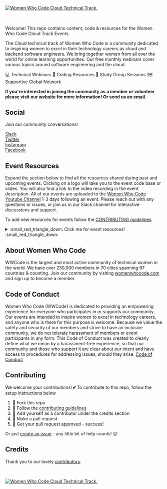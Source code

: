 <a href="https://www.womenwhocode.com/cloud"><img alt="Women Who Code Cloud Technical Track." align="center" src="docs/images/readme_welcome_header.png"></a><br><br>&nbsp;&nbsp;&nbsp;<br>

Welcome! This repo contains content, code & resources for the Women Who Code Cloud Track Events.

The Cloud technical track of Women Who Code is a community dedicated to inspiring women to excel in their technology careers as cloud and backend software engineers. We bring together women from all over the world for online learning opportunities. Our free monthly webinars cover various topics around software engineering and the cloud.

💻 Technical Webinars 📲 Coding Resources 💭 Study Group Sessions 🗺️ Supportive Global Network

**If you're interested in joining the community as a member or volunteer please visit our [website](https://www.womenwhocode.com/cloud) for more information! Or send us an [email](cloud@womenwhocode.com).**

## Social

Join our community conversations!

[Slack](https://join.slack.com/t/wwcodecloud/shared_invite/zt-fsr8x4av-mmSMyzczGiKjBdKAODs0Dg)  
[Twitter](https://twitter.com/wwcodecloud)  
[Instagram](https://www.instagram.com/wwcodecloud/)  
[Facebook](https://www.facebook.com/Women-Who-Code-Cloud-147081753767317)  

## Event Resources

Expand the section below to find all the resources shared during past and upcoming events. Clicking on a logo will take you to the event code base or slides. You will also find a link to the video recording in the event description. All of our events are uploaded to the [Women Who Code Youtube Channel](https://www.youtube.com/channel/UCfMEaBUSABoOsxr7HgSmEdA) 1-3 days following an event. Please reach out with any questions or issues, or join us in our Slack channel for interactive discussions and support.

To add new resources for events follow the [CONTRIBUTING guidelines](CONTRIBUTING.md).

<details><summary>:small_red_triangle_down: Click me for event resources! :small_red_triangle_down: </summary>
<p>

| | |
| ----------- | ----------- |
|  | **AWS Certification Panel or FireSide Chat** <br/><br/> Are you thinking about or currently pursing an AWS certification? Join us for a fireside chat with experienced cloud certified engineers Mary Kate Comer and Tiffany Jachja. During the session attendees will learn from our speakers experiences and get a chance to ask the speakers their questions about AWS certification. <br/><br/> [Video Recording](https://www.youtube.com/watch?v=-KZjwdEML3k)<br/><br/> -Mary Kate Comer and Tiffany Jachja |
| <a href="https://github.com/mashun4ek/ecs_terraform_workshop"><img alt="AWS+Terraform + Docker +ECS" align="center" width="400" src="docs/images/ecs_img_t.png"></a> | **AWS+Terraform + Docker +ECS** <br/><br/> In this workshop we will discuss how to provision infrastructure using Terraform and how AWS Elastic Container Service (ECS) enables deployments of application docker containers. Participants will walk through a hands-on example deploying a web application. <br/><br/>Bonus: We will see how GitHub Actions can enable automated delivery! <br/><br/> [Video Recording](https://www.youtube.com/watch?v=Ky7sph6fBtM&t=212s)<br/><br/> -Mariia Kerimova, _DevOps Engineer_ |
| | **Kafka 101 and Event Driven Architecture** <br/><br/> Join Women Who Code and our speaker Amanda Gilbert from Confluent, for a technical overview and introduction to Kafka, and real world applications of Event Driven Architecture. <br/><br/> [Video Recording](https://www.youtube.com/watch?v=5SnnUjykWdI)<br/><br/> -Amanda Gilbert |
| <a href=""><img alt="Data Mesh - Data Product Application by Example" align="center" width="400" src="docs/images/data_mesh.png"></a> | **Data Mesh - Data Product Application by Example** <br/><br/> Traditional data lake architectures tend to fail at scale. Data mesh is a new approach to handling large amounts of data at scale within an organization. This session focuses on the application code of a data product that ingests data via its input port, processes it and produces output at its output port. <br/><br/> [Video Recording](VIDEO_LINK)<br/><br/> -Samia Rahman and Alpesh Pandya, _Thoughtworks_ |

</p>
</details>


## About Women Who Code

WWCode is the largest and most active community of technical women in the world. We have over 230,000 members in 70 cities spanning 97 countries & counting. Join our community by visiting [womenwhocode.com](womenwhocode.com) and sign up to become a member.

## Code of Conduct

Women Who Code (WWCode) is dedicated to providing an empowering experience for everyone who participates in or supports our community. Our events are intended to inspire women to excel in technology careers, and anyone who is there for this purpose is welcome. Because we value the safety and security of our members and strive to have an inclusive community, we do not tolerate harassment of members or event participants in any form. This Code of Conduct was created to clearly define what we mean by a harassment-free experience, so that our community and those who support it are clear about our intent and have access to procedures for addressing issues, should they arise.
[Code of Conduct](https://www.womenwhocode.com/codeofconduct)

## Contributing

We welcome your contributions! :two_hearts: To contribute to this repo, follow the setup instructions below

1. 🍴 Fork this repo  
2. 🔨 Follow the [contributing guidelines](CONTRIBUTING.md)
3. 👥 Add yourself as a contributor under the credits section
4. 🔧 Make a pull request
5. 🎉 Get your pull request approved - success!

Or just [create an issue](https://github.com/womenwhocode/wwcodecloud/issues) - any little bit of help counts! 😊

## Credits

Thank you to our lovely [contributors](https://github.com/womenwhocode/wwcodecloud/graphs/contributors).

<br>

<a href="https://www.womenwhocode.com/cloud"><img alt="Women Who Code Cloud Technical Track." align="center" src="docs/images/readme_footer.png"></a><br><br>&nbsp;&nbsp;&nbsp;<br>
